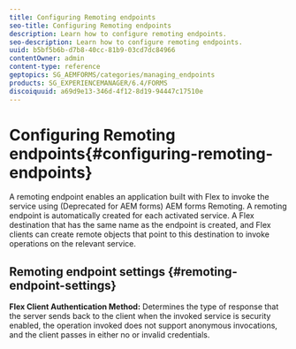 ```yaml
---
title: Configuring Remoting endpoints
seo-title: Configuring Remoting endpoints
description: Learn how to configure remoting endpoints.
seo-description: Learn how to configure remoting endpoints.
uuid: b5bf5b6b-d7b8-40cc-81b9-03cd7dc84966
contentOwner: admin
content-type: reference
geptopics: SG_AEMFORMS/categories/managing_endpoints
products: SG_EXPERIENCEMANAGER/6.4/FORMS
discoiquuid: a69d9e13-346d-4f12-8d19-94447c17510e
---
```


# Configuring Remoting endpoints{#configuring-remoting-endpoints}

A remoting endpoint enables an application built with Flex to invoke the service using (Deprecated for AEM forms) AEM forms Remoting. A remoting endpoint is automatically created for each activated service. A Flex destination that has the same name as the endpoint is created, and Flex clients can create remote objects that point to this destination to invoke operations on the relevant service.

## Remoting endpoint settings {#remoting-endpoint-settings}

**Flex Client Authentication Method:** Determines the type of response that the server sends back to the client when the invoked service is security enabled, the operation invoked does not support anonymous invocations, and the client passes in either no or invalid credentials.
